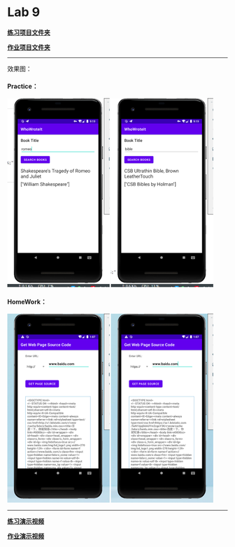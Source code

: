 # Lab 9

[**练习项目文件夹**](WhoWroteIt)

[**作业项目文件夹**](GetSource)

-----

效果图：

#### Practice：

<img src="img/image-20210508171937452.png" alt="image-20210508171937452" style="zoom:50%;" />

<img src="img/image-20210508171951539.png" alt="image-20210508171951539" style="zoom:50%;" />

#### HomeWork：

<img src="img/image-20210508210713138.png" alt="image-20210508210713138" style="zoom:50%;" />

<img src="img/image-20210508210726020.png" alt="image-20210508210726020" style="zoom:50%;" />

-----

[**练习演示视频**](演示视频-Practice.mp4)

[**作业演示视频**](演示视频-HomeWork.mp4)

